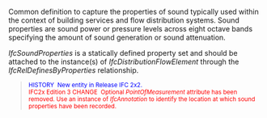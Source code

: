 ﻿Common definition to capture the properties of sound typically used within the context of building services and flow distribution systems. Sound properties are sound power or pressure levels across eight octave bands specifying the amount of sound generation or sound attenuation.

_IfcSoundProperties_ is a statically defined property set and should be attached to the instance(s) of _IfcDistributionFlowElement_ through the _IfcRelDefinesByProperties_ relationship.

> <small> <font color="#0000ff">
HISTORY&nbsp; New entity in Release IFC 2x2.</font><br>
  <font color="#ff0000">IFC2x Edition 3 CHANGE
&nbsp;Optional <i>PointOfMeasurement</i>
attribute has been removed. Use an instance of <i>IfcAnnotation</i>
to identify the location at which sound properties have been recorded.<br>
  </font>
  </small>